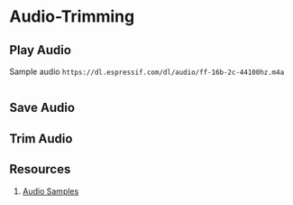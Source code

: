 # Audio-Trimming

## Play Audio 

Sample audio `https://dl.espressif.com/dl/audio/ff-16b-2c-44100hz.m4a`

```swift

```


## Save Audio 

## Trim Audio 


## Resources 

1. [Audio Samples](https://docs.espressif.com/projects/esp-adf/en/latest/design-guide/audio-samples.html)
